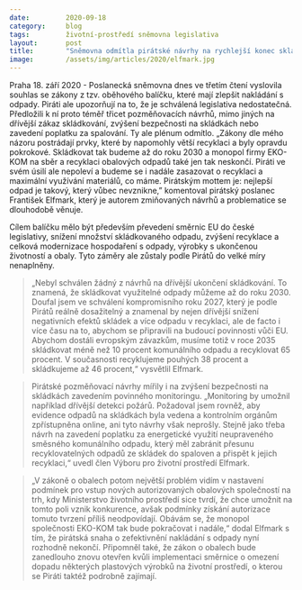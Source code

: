 ```yaml
---
date:         2020-09-18
category:     blog
tags:         životní-prostředí sněmovna legislativa
layout:       post
title:        "Sněmovna odmítla pirátské návrhy na rychlejší konec skládkování. Nová oběhová legislativa je málo ambiciózní"
image:        /assets/img/articles/2020/elfmark.jpg
---
```





Praha 18. září 2020 -  Poslanecká sněmovna dnes ve třetím čtení vyslovila souhlas se zákony z tzv. oběhového balíčku, které mají zlepšit nakládání s odpady. Piráti ale upozorňují na to, že je schválená legislativa nedostatečná. Předložili k ní proto téměř třicet pozměňovacích návrhů, mimo jiných na dřívější zákaz skládkování, zvýšení bezpečnosti na skládkách nebo zavedení poplatku za spalování. Ty ale plénum odmítlo. „Zákony dle mého názoru postrádají prvky, které by napomohly větší recyklaci a byly opravdu pokrokové. Skládkovat tak budeme až do roku 2030 a monopol firmy EKO-KOM na sběr a recyklaci obalových odpadů také jen tak neskončí. Piráti ve svém úsilí ale nepoleví a budeme se i nadále zasazovat o recyklaci a maximální využívání materiálů, co máme. Pirátským mottem je: nejlepší odpad je takový, který vůbec nevznikne,” komentoval pirátský poslanec František Elfmark, který je autorem zmiňovaných návrhů a problematice se dlouhodobě věnuje.

 

Cílem balíčku mělo být především převedení směrnic EU do české legislativy, snížení množství skládkovaného odpadu, zvýšení recyklace a celková modernizace hospodaření s odpady, výrobky s ukončenou životností a obaly. Tyto záměry ale zůstaly podle Pirátů do velké míry nenaplněny.

 

> „Nebyl schválen žádný z návrhů na dřívější ukončení skládkování. To znamená, že skládkovat využitelné odpady můžeme až do roku 2030. Doufal jsem ve schválení kompromisního roku 2027, který je podle Pirátů reálně dosažitelný a znamenal by nejen dřívější snížení negativních efektů skládek a více odpadu v recyklaci, ale de facto i více času na to, abychom se připravili na budoucí povinnosti vůči EU. Abychom dostáli evropským závazkům, musíme totiž v roce 2035 skládkovat méně než 10 procent komunálního odpadu a recyklovat 65 procent. V současnosti recyklujeme pouhých 38 procent a skládkujeme až 46 procent,“ vysvětlil Elfmark.

 

> Pirátské pozměňovací návrhy mířily i na zvýšení bezpečnosti na skládkách zavedením povinného monitoringu. „Monitoring by umožnil například dřívější detekci požárů. Požadoval jsem rovněž, aby evidence odpadů na skládkách byla vedena a kontrolním orgánům zpřístupněna online, ani tyto návrhy však neprošly. Stejně jako třeba návrh na zavedení poplatku za energetické využití neupraveného směsného komunálního odpadu, který měl zabránit přesunu recyklovatelných odpadů ze skládek do spaloven a přispět k jejich recyklaci,“ uvedl člen Výboru pro životní prostředí Elfmark. 

 

> „V zákoně o obalech potom největší problém vidím v nastavení podmínek pro vstup nových autorizovaných obalových společností na trh, kdy Ministerstvo životního prostředí sice tvrdí, že chce umožnit na tomto poli vznik konkurence, avšak podmínky získání autorizace tomuto tvrzení příliš neodpovídají. Obávám se, že monopol společnosti EKO-KOM tak bude pokračovat i nadále,“ dodal Elfmark s tím, že pirátská snaha o zefektivnění nakládání s odpady nyní rozhodně nekončí. Připomněl také, že zákon o obalech bude zanedlouho znovu otevřen kvůli implementaci směrnice o omezení dopadu některých plastových výrobků na životní prostředí, o kterou se Piráti taktéž podrobně zajímají. 

 
